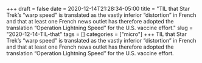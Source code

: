 +++draft = falsedate = 2020-12-14T21:28:34-05:00title = "TIL that Star Trek’s “warp speed” is translated as the vastly inferior “distortion” in French and that at least one French news outlet has therefore adopted the translation “Operation Lightning Speed” for the U.S. vaccine effort."slug = "2020-12-14-TIL-that"tags = []categories = ["micro"]+++TIL that Star Trek’s “warp speed” is translated as the vastly inferior “distortion” in French and that at least one French news outlet has therefore adopted the translation “Operation Lightning Speed” for the U.S. vaccine effort.